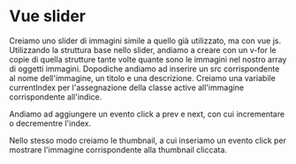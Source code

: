 # Vue slider

Creiamo uno slider di immagini simile a quello già utilizzato, ma con vue js.
Utilizzando la struttura base nello slider, andiamo a creare con un v-for le copie di quella strutture tante volte quante sono le immagini nel nostro array di oggetti immagini. Dopodiche andiamo ad inserire un src corrispondente al nome dell'immagine, un titolo e una descrizione. Creiamo una variabile currentIndex per l'assegnazione della classe active all'immagine corrispondente all'indice.

Andiamo ad aggiungere un evento click a prev e next, con cui incrementare o decrementre l'index.

Nello stesso modo creiamo le thumbnail, a cui inseriamo un evento click per mostrare l'immagine corrispondente alla thumbnail cliccata.